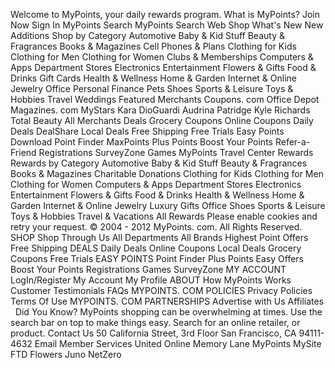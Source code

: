 Welcome to MyPoints, your daily rewards program. What is MyPoints? Join Now Sign In MyPoints Search MyPoints Search Web Shop What's New New Additions Shop by Category Automotive Baby & Kid Stuff Beauty & Fragrances Books & Magazines Cell Phones & Plans Clothing for Kids Clothing for Men Clothing for Women Clubs & Memberships Computers & Apps Department Stores Electronics Entertainment Flowers & Gifts Food & Drinks Gift Cards Health & Wellness Home & Garden Internet & Online Jewelry Office Personal Finance Pets Shoes Sports & Leisure Toys & Hobbies Travel Weddings Featured Merchants Coupons. com Office Depot Magazines. com MyStars Kara DioGuardi Audrina Patridge Kyle Richards Total Beauty All Merchants Deals Grocery Coupons Online Coupons Daily Deals DealShare Local Deals Free Shipping Free Trials Easy Points Download Point Finder MaxPoints Plus Points Boost Your Points Refer-a-Friend Registrations SurveyZone Games MyPoints Travel Center Rewards Rewards by Category Automotive Baby & Kid Stuff Beauty & Fragrances Books & Magazines Charitable Donations Clothing for Kids Clothing for Men Clothing for Women Computers & Apps Department Stores Electronics Entertainment Flowers & Gifts Food & Drinks Health & Wellness Home & Garden Internet & Online Jewelry Luxury Gifts Office Shoes Sports & Leisure Toys & Hobbies Travel & Vacations All Rewards Please enable cookies and retry your request. © 2004 - 2012 MyPoints. com. All Rights Reserved.   SHOP Shop Through Us All Departments All Brands Highest Point Offers Free Shipping DEALS Daily Deals Online Coupons Local Deals Grocery Coupons Free Trials EASY POINTS Point Finder Plus Points Easy Offers Boost Your Points Registrations Games SurveyZone MY ACCOUNT LogIn/Register My Account My Profile ABOUT How MyPoints Works Customer Testimonials FAQs MYPOINTS. COM POLICIES Privacy Policies Terms Of Use MYPOINTS. COM PARTNERSHIPS Advertise with Us Affiliates   Did You Know? MyPoints shopping can be overwhelming at times. Use the search bar on top to make things easy. Search for an online retailer, or product. Contact Us 50 California Street, 3rd Floor San Francisco, CA 94111-4632 Email Member Services United Online Memory Lane MyPoints MySite FTD Flowers Juno NetZero